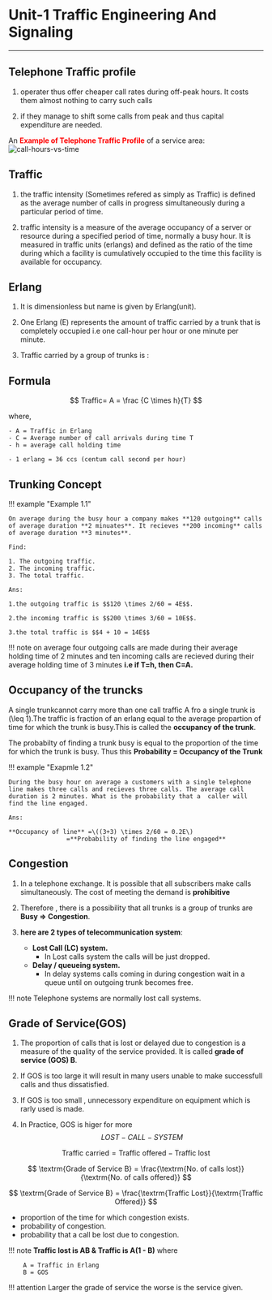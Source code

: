 # Unit-1 Traffic Engineering And Signaling

<!-- 1. Telecommunication Traffic:
    - unit of Traffic , Traffic measurement.
    - A mathematical model:
        1. Lost call systems:
            - Theory , Traffic Performance.
            - Loss systems in tandem.
            - Traffic tables.
        2. Queueing systems: 
            - Erlang Distribution
            -Probability of delay
2. Signaling:
    - CCITT Signaling System and Digital Customers line Signaling -->

----------------------------------

## Telephone Traffic profile

1. operater thus offer cheaper call rates during off-peak hours. It costs them almost nothing to carry such calls

2. if they manage to shift some calls from peak and thus capital expenditure are needed.

An <b style="color:red">Example of Telephone Traffic Profile</b> of a service area:
![call-hours-vs-time](call-vs-time.jpg)


## Traffic

1. the traffic intensity (Sometimes refered as simply as Traffic) is defined as the average number of calls in progress simultaneously during a particular period of time.

2. traffic intensity is a measure of the average occupancy of a server or resource during a specified period of time, normally a busy hour. It is  measured in traffic units (erlangs) and defined as the ratio of the time during which a facility is cumulatively occupied to the time this facility is available for occupancy.

## Erlang

1. It is dimensionless but name is given by Erlang(unit).
2. One Erlang (E) represents the amount of traffic carried by a trunk that is completely occupied i.e one call-hour per hour or one minute per minute.

3. Traffic carried by a group of trunks is :

## Formula

$$
Traffic= A  = \frac {C \times h}{T}
$$

where,

    - A = Traffic in Erlang 
    - C = Average number of call arrivals during time T
    - h = average call holding time 

    - 1 erlang = 36 ccs (centum call second per hour)

## Trunking Concept

!!! example "Example 1.1"

    On average during the busy hour a company makes **120 outgoing** calls of average duration **2 minuates**. It recieves **200 incoming** calls of average duration **3 minutes**.

    Find:

    1. The outgoing traffic.
    2. The incoming traffic.
    3. The total traffic.

    Ans:

    1.the outgoing traffic is $$120 \times 2/60 = 4E$$.

    2.the incoming traffic is $$200 \times 3/60 = 10E$$.

    3.the total traffic is $$4 + 10 = 14E$$

!!! note
    on average four outgoing calls are made during their average holding time of 2 minutes and ten incoming calls are recieved during their average holding time of 3 minutes **i.e if T=h, then C=A.**

## Occupancy of the truncks

A single trunkcannot carry more than one call traffic A fro a single trunk is \(\leq 1\).The traffic is fraction of an erlang equal to the average propartion of time for which the trunk is busy.This is called the **occupancy of the trunk**.

The probabilty of finding a trunk busy is equal to the proportion of the time for which the trunk is busy. Thus this **Probability = Occupancy of the Trunk**

!!! example "Exapmle 1.2"

    During the busy hour on average a customers with a single telephone line makes three calls and recieves three calls. The average call duration is 2 minutes. What is the probability that a  caller will find the line engaged.
    
    Ans:
    
    **Occupancy of line** =\((3+3) \times 2/60 = 0.2E\)
                    =**Probability of finding the line engaged**

## Congestion

1. In a telephone exchange. It is possible that all subscribers make calls simultaneously. The cost of meeting the demand is **prohibitive**

2. Therefore , there is a possibility that all trunks is a group of trunks  are **Busy => Congestion**.

3. **here are 2 types of telecommunication system**:
    - **Lost Call (LC) system.**
        - In Lost calls system the calls will be just dropped.
    - **Delay / queueing system.**
        - In delay systems calls coming in during congestion wait in a queue until on outgoing trunk becomes free.

!!! note
    Telephone systems are normally lost call systems.

## Grade of Service(GOS)

1. The proportion of calls that is lost or delayed due to congestion is a measure of the quality of the service provided. It is called **grade of       service (GOS) B**.

2. If GOS is too large it will result in many users unable to make successfull calls and thus dissatisfied.
3. If GOS is too small , unnecessory expenditure on equipment which is rarly used is made.
4. In Practice, GOS is higer for more $$LOST-CALL-SYSTEM$$

$$
\textrm{Traffic carried} = \textrm{Traffic offered} - \textrm{Traffic lost}
$$

$$
\textrm{Grade of Service B} = \frac{\textrm{No. of calls lost}}{\textrm{No. of calls offered}}
$$

$$
\textrm{Grade of Service B} = \frac{\textrm{Traffic Lost}}{\textrm{Traffic Offered}}
$$

- proportion of the time for which congestion exists.
- probability of congestion.
- probability that a call be lost due to congestion.

!!! note
    **Traffic lost is AB & Traffic is A(1 - B)**
    where

        A = Traffic in Erlang
        B = GOS

!!! attention
    Larger the grade of service the worse is the service given.
